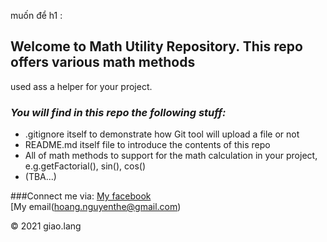 muốn để h1 :
## Welcome to Math Utility Repository. This repo offers various math methods 
used ass a helper for your project.

### _You will find in this repo the following stuff:_ 

* .gitignore itself to demonstrate how Git tool will upload a file or not 
* README.md itself file to introduce the contents of this repo
* All of math methods to support for the math calculation in your project,
e.g.getFactorial(), sin(), cos()
* (TBA...)

###Connect me via:
[My facebook](https://facebook.com/giao.lang.bis)  
[My email(hoang.nguyenthe@gmail.com)

© 2021 giao.lang
 
